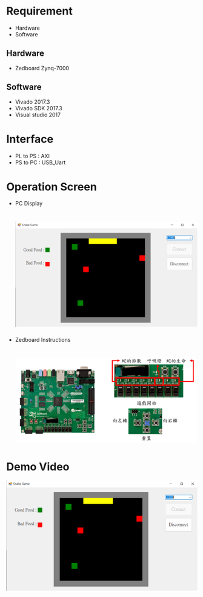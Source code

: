 # Requirement
  * Hardware
  * Software
## Hardware
  * Zedboard Zynq-7000
## Software
  * Vivado 2017.3
  * Vivado SDK 2017.3
  * Visual studio 2017
# Interface
  * PL to PS : AXI
  * PS to PC : USB_Uart
# Operation Screen
 * PC Display <h1>
![image](https://github.com/C107112158/system-chip-design/blob/main/Final%20Project/Picture/PC%E9%A1%AF%E7%A4%BA%E7%95%AB%E9%9D%A2.png)
 * Zedboard Instructions <h1>
![image](https://github.com/C107112158/system-chip-design/blob/main/Final%20Project/Picture/Zedboard%E6%93%8D%E4%BD%9C%E8%AA%AA%E6%98%8E.png)
 
 # Demo Video
 
[![IMAGE ALT TEXT](https://github.com/C107112158/system-chip-design/blob/main/Final%20Project/Picture/PC%E9%A1%AF%E7%A4%BA%E7%95%AB%E9%9D%A2.png)](https://youtube.com/watch?v=Xn7lFodDros "SOC Snake Game")

